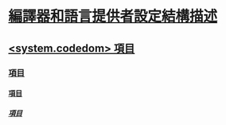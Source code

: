 # [編譯器和語言提供者設定結構描述](index.md)
## [<system.codedom> 項目](system-codedom-element.md)
### [<compilers> 項目](compilers-element.md)
#### [<compiler> 項目](compiler-element.md)
##### [<providerOption> 項目](provideroption-element.md)
